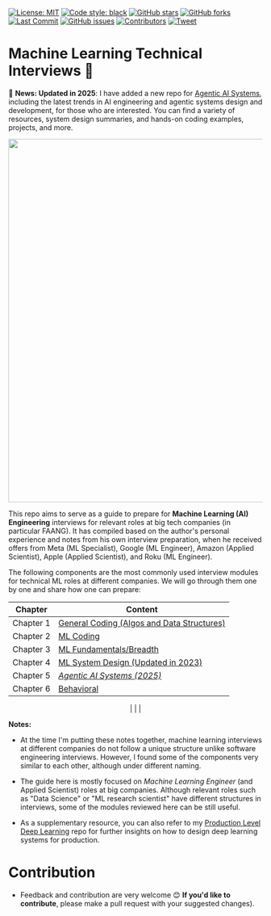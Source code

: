 [![License: MIT](https://img.shields.io/badge/License-MIT-blue.svg)](LICENSE) [![Code style: black](https://img.shields.io/badge/code%20style-black-000.svg)](https://github.com/psf/black) [![GitHub stars](https://img.shields.io/github/stars/alirezadir/Machine-Learning-Interviews?style=social)](https://github.com/alirezadir/Machine-Learning-Interviews/stargazers) [![GitHub forks](https://img.shields.io/github/forks/alirezadir/Machine-Learning-Interviews?style=social)](https://github.com/alirezadir/Machine-Learning-Interviews/network) [![Last Commit](https://img.shields.io/github/last-commit/alirezadir/Machine-Learning-Interviews)](https://github.com/alirezadir/Machine-Learning-Interviews/commits/main) [![GitHub issues](https://img.shields.io/github/issues/alirezadir/Machine-Learning-Interviews)](https://github.com/alirezadir/Machine-Learning-Interviews/issues) [![Contributors](https://img.shields.io/github/contributors/alirezadir/Machine-Learning-Interviews)](https://github.com/alirezadir/Machine-Learning-Interviews/graphs/contributors) [![Tweet](https://img.shields.io/twitter/url?label=Share%20on%20X&url=https%3A%2F%2Fgithub.com%2Falirezadir%2FMachine-Learning-Interviews&style=social)](https://twitter.com/intent/tweet?text=Check%20out%20Machine%20Learning%20Interviews%20by%20%40alirezadira%20%E2%80%94%20A%20guide%20to%20prepare%20for%20ML%20interviews!&url=https%3A%2F%2Fgithub.com%2Falirezadir%2FMachine-Learning-Interviews&hashtags=MachineLearning,MLinterviews,AI)
# Machine Learning Technical Interviews :robot: 

:newspaper: **News: Updated in 2025**: I have added a new repo for [Agentic AI Systems](https://github.com/alirezadir/Agentic-AI-Systems.git), including the latest trends in AI engineering and agentic systems design and development, for those who are interested. You can find a variety of resources, system design summaries, and hands-on coding examples, projects, and more. 

<p align="center">
<img width="720" src="src/imgs/MLI-Book-Cover.png">
</p>



This repo aims to serve as a guide to prepare for **Machine Learning (AI) Engineering** interviews for relevant roles at big tech companies (in particular FAANG). It has compiled based on the author's personal experience and notes from his own interview preparation, when he received offers from Meta (ML Specialist), Google (ML Engineer), Amazon (Applied Scientist), Apple (Applied Scientist), and Roku (ML Engineer).

The following components are the most commonly used interview modules for technical ML roles at different companies. We will go through them one by one and share how one can prepare:


<center>

 |Chapter | Content|
 |---| --- |
 | Chapter 1 	|  [General Coding (Algos and Data Structures)](src/lc-coding.md)	   | 
| Chapter 2 	| [ML Coding](src/MLC/ml-coding.md) 	|  	
| Chapter 3	| [ML Fundamentals/Breadth](src/ml-fundamental.md)| 
| Chapter 4 	| [ML System Design (Updated in 2023)](src/MLSD/ml-system-design.md)|
| Chapter 5 	| [*Agentic AI Systems (2025)*](https://github.com/alirezadir/Agentic-AI-Systems.git)|
| Chapter 6 	| [Behavioral](src/behavior.md)| 

|  	|  	|  

</center>

**Notes:**
* At the time I'm putting these notes together, machine learning interviews at different companies do not follow a unique structure unlike software engineering interviews. However, I found some of the components very similar to each other, although under different naming.

* The guide here is mostly focused on *Machine Learning Engineer* (and Applied Scientist) roles at big companies. Although relevant roles such as "Data Science" or "ML research scientist" have different structures in interviews, some of the modules reviewed here can be still useful. 
<!-- For more understanding about different technical roles within ML umbrella you can refer to [Link](https://www.linkedin.com/pulse/machine-learning-engineer-vs-applied-scientist-whats-difference-suresh/) -->

* As a supplementary resource, you can also refer to my [Production Level Deep Learning](https://github.com/alirezadir/Production-Level-Deep-Learning) repo for further insights on how to design deep learning systems for production. 



# Contribution
* Feedback and contribution are very welcome :blush: 
**If you'd like to contribute**, please make a pull request with your suggested changes). 
